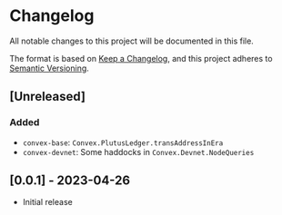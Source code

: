 # Changelog

All notable changes to this project will be documented in this file.

The format is based on [Keep a Changelog](https://keepachangelog.com/en/1.1.0/),
and this project adheres to [Semantic Versioning](https://semver.org/spec/v2.0.0.html).

## [Unreleased]

### Added

* `convex-base`: `Convex.PlutusLedger.transAddressInEra`
* `convex-devnet`: Some haddocks in `Convex.Devnet.NodeQueries`

## [0.0.1] - 2023-04-26

* Initial release
